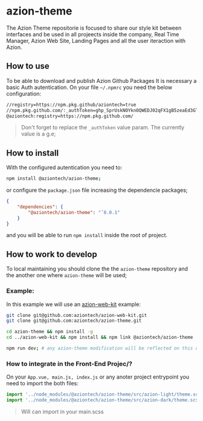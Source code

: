 # azion-theme

The Azion Theme repositorie is focused to share our style kit between interfaces and be used in all projeects inside the company, 
Real Time Manager, Azion Web Site, Landing Pages and all the user iteraction with Azion.


## How to use

To be able to download and publish Azion Github Packages It is necessary a basic Auth autentication.
On your file `~/.npmrc` you need the below configuration:

``` bash
//registry=https://npm.pkg.github/aziontech=true
//npm.pkg.github.com/:_authToken=ghp_SprUskNOYknOQWEDJ02qFX1gB5zeaEd3GTIrs
@aziontech:registry=https://npm.pkg.github.com/
```

> Don't forget to replace the `_authToken` value param. The currently value is a g.e;


## How to install

With the configured autentication you need to:

``` bash
npm install @aziontech/azion-theme;
```

or configure the `package.json` file increasing the dependencie packages;

``` json
{
    "dependencies": {
        "@aziontech/azion-theme": "ˆ0.0.1"
    }
}
```

and you will be able to run `npm install` inside the root of project.


## How to work to develop

To local maintaining you should clone the the `azion-theme` repository and the another one where `azion-theme` will be used;

### Example:
In this example we will use an [azion-web-kit](https://github.com/aziontech/azion-web-kit) example:


``` bash
git clone git@github.com:aziontech/azion-web-kit.git
git clone git@github.com:aziontech/azion-theme.git

cd azion-theme && npm install -g
cd ../azion-web-kit && npm install && npm link @aziontech/azion-theme

npm run dev; # any azion-theme modification will be reflected on this dev server with hot reload
```

### How to integrate in the Front-End Projec/?

On your `App.vue, main.js, index.js` or any anoter project entrypoint you need to import the both files:

``` javascript
import '../node_modules/@aziontech/azion-theme/src/azion-light/theme.scss';
import '../node_modules/@aziontech/azion-theme/src/azion-dark/theme.scss';
```

> Will can import in your main.scss
